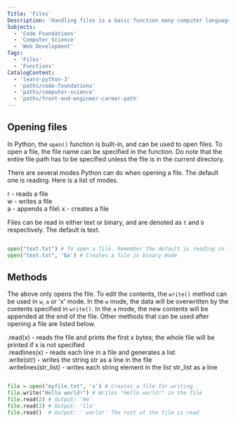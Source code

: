 ```yaml
---
Title: 'Files'
Description: 'Handling files is a basic function many computer languages can perform. Python also has this function, and can perform basic tasks like opening and creating files, as well as editing the contents of files.'
Subjects:
  - 'Code Foundations'
  - 'Computer Science'
  - 'Web Development'
Tags:
  - 'Files'
  - 'Functions'
CatalogContent:
  - 'learn-python-3'
  - 'paths/code-foundations'
  - 'paths/computer-science'
  - 'paths/front-end-engineer-career-path'
---
```


  ## Opening files
  In Python, the `open()` function is built-in, and can be used to open files. To open a file, the file name can be specified in the function. Do note that the entire file path has to be specified unless the file is in the current directory.

  There are several modes Python can do when opening a file. The default one is reading. Here is a list of modes.

  r - reads a file\
  w - writes a file\
  a - appends a file\ 
  x - creates a file

  Files can be read in either text or binary, and are denoted as `t` and `b` respectively. The default is text. 

  ```py
  
  open("text.txt") # To open a file. Remember the default is reading in text form!
  open("text.txt", 'bx') # Creates a file in binary mode

  ```

  ## Methods
  The above only opens the file. To edit the contents, the `write()` method can be used in `w`, `a` or 'x' mode. In the `w` mode, the data will be overwritten by the contents specified in `write()`. In the `a` mode, the new contents will be appended at the end of the file. Other methods that can be used after opening a file are listed below.

  .read(x) - reads the file and prints the first x bytes; the whole file will be printed if x is not specified\
  .readlines(x) - reads each line in a file and generates a list\
  .write(str) - writes the string str as a line in the file\
  .writelines(str_list) - writes each string element in the list str_list as a line

  ```py

  file = open("myfile.txt", 'x') # Creates a file for writing
  file.write("Hello world!") # Writes "Hello world!" in the file
  file.read(2) # Output: 'He' 
  file.read(3) # Output: 'llo'
  file.read()  # Output: ' world!' The rest of the file is read

  ```

